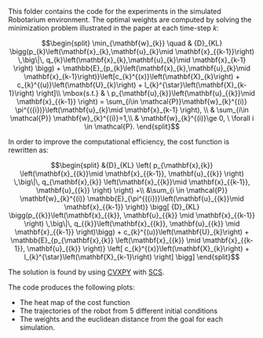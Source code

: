 This folder contains the code for the experiments in the simulated Robotarium environment.
The optimal weights are computed by solving the minimization problem illustrated in the paper at each time-step $k$:
```math
\begin{split}
    \min_{\mathbf{w}_{k}} \quad & {D}_{KL} \bigg(p_{k}\left(\mathbf{x}_{k},\mathbf{u}_{k}\mid \mathbf{x}_{{k-1}}\right) \,\big\|\, q_{k}\left(\mathbf{x}_{k},\mathbf{u}_{k}\mid \mathbf{x}_{k-1} \right) \bigg) + \mathbb{E}_{p_{k}\left(\mathbf{x}_{k},\mathbf{u}_{k}\mid \mathbf{x}_{k-1}\right)}\left[c_{k}^{(x)}\left(\mathbf{X}_{k}\right) + c_{k}^{(u)}\left(\mathbf{U}_{k}\right) + l_{k}^{\star}\left(\mathbf{X}_{k-1}\right) \right]\\
    \mbox{s.t.} & \ p_{\mathbf{u},{k}}\left(\mathbf{u}_{{k}}\mid \mathbf{x}_{{k-1}} \right)  = \sum_{i\in \mathcal{P}}\mathbf{w}_{k}^{(i)} \pi^{({i})}\left(\mathbf{u}_{k}\mid \mathbf{x}_{k-1} \right), \\
    & \sum_{i\in \mathcal{P}}  \mathbf{w}_{k}^{(i)}=1,\\ 
    &  \mathbf{w}_{k}^{(i)}\ge 0, \ \forall i \in \mathcal{P}.
\end{split}
```
In order to improve the computational efficiency, the cost function is rewritten as:
```math
\begin{split}
&{D}_{KL} \left( p_{\mathbf{x},{k}} \left(\mathbf{x}_{{k}}\mid \mathbf{x}_{{k-1}}, \mathbf{u}_{{k}} \right)  \,\big\|\,   q_{\mathbf{x},{k}} \left(\mathbf{x}_{{k}}\mid \mathbf{x}_{{k-1}}, \mathbf{u}_{{k}} \right) \right) +\\
&\sum_{i \in \mathcal{P}} \mathbf{w}_{k}^{(i)} \mathbb{E}_{\pi^{({i})}\left(\mathbf{u}_{{k}}\mid \mathbf{x}_{{k-1}} \right)} \bigg[
    {D}_{KL} \bigg(p_{{k}}\left(\mathbf{x}_{{k}}, \mathbf{u}_{{k}} \mid \mathbf{x}_{{k-1}} \right) \,\big\|\, q_{{k}}\left(\mathbf{x}_{{k}}, \mathbf{u}_{{k}} \mid \mathbf{x}_{{k-1}} \right)\bigg)
    + c_{k}^{(u)}\left(\mathbf{U}_{k}\right)
    + \mathbb{E}_{p_{\mathbf{x},{k}} \left(\mathbf{x}_{{k}} \mid \mathbf{x}_{{k-1}}, \mathbf{u}_{{k}} \right)} \left[ c_{k}^{(x)}\left(\mathbf{X}_{k}\right) + l_{k}^{\star}\left(\mathbf{X}_{k-1}\right) \right]
\bigg]
\end{split}
```
The solution is found by using [CVXPY](https://www.cvxpy.org) with [SCS](https://www.cvxgrp.org/scs/).

The code produces the following plots:
  - The heat map of the cost function
  - The trajectories of the robot from 5 different initial conditions
  - The weights and the euclidean distance from the goal for each simulation.
